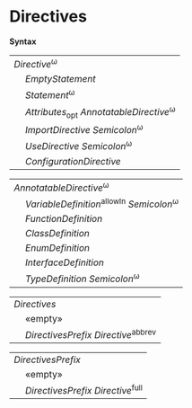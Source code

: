 # Directives

**Syntax**

<table>
    <tr>
        <td colspan="2"><i>Directive</i><sup>ω</sup></td>
    </tr>
    <tr>
        <td>&nbsp;</td><td><i>EmptyStatement</i></td>
    </tr>
    <tr>
        <td>&nbsp;</td><td><i>Statement</i><sup>ω</sup></td>
    </tr>
    <tr>
        <td>&nbsp;</td><td><i>Attributes</i><sub>opt</sub> <i>AnnotatableDirective</i><sup>ω</sup></td>
    </tr>
    <tr>
        <td>&nbsp;</td><td><i>ImportDirective</i> <i>Semicolon</i><sup>ω</sup></td>
    </tr>
    <tr>
        <td>&nbsp;</td><td><i>UseDirective</i> <i>Semicolon</i><sup>ω</sup></td>
    </tr>
    <tr>
        <td>&nbsp;</td><td><i>ConfigurationDirective</i></td>
    </tr>
</table>

<table>
    <tr>
        <td colspan="2"><i>AnnotatableDirective</i><sup>ω</sup></td>
    </tr>
    <tr>
        <td>&nbsp;</td><td><i>VariableDefinition</i><sup>allowIn</sup> <i>Semicolon</i><sup>ω</sup></td>
    </tr>
    <tr>
        <td>&nbsp;</td><td><i>FunctionDefinition</i></td>
    </tr>
    <tr>
        <td>&nbsp;</td><td><i>ClassDefinition</i></td>
    </tr>
    <tr>
        <td>&nbsp;</td><td><i>EnumDefinition</i></td>
    </tr>
    <tr>
        <td>&nbsp;</td><td><i>InterfaceDefinition</i></td>
    </tr>
    <tr>
        <td>&nbsp;</td><td><i>TypeDefinition</i> <i>Semicolon</i><sup>ω</sup></td>
    </tr>
</table>

<table>
    <tr>
        <td colspan="2"><i>Directives</i></td>
    </tr>
    <tr>
        <td>&nbsp;</td><td>«empty»</td>
    </tr>
    <tr>
        <td>&nbsp;</td><td><i>DirectivesPrefix</i> <i>Directive</i><sup>abbrev</sup></td>
    </tr>
</table>

<table>
    <tr>
        <td colspan="2"><i>DirectivesPrefix</i></td>
    </tr>
    <tr>
        <td>&nbsp;</td><td>«empty»</td>
    </tr>
    <tr>
        <td>&nbsp;</td><td><i>DirectivesPrefix</i> <i>Directive</i><sup>full</sup></td>
    </tr>
</table>